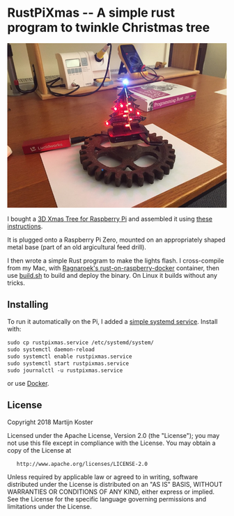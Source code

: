 # RustPiXmas -- A simple rust program to twinkle Christmas tree

![Christmas tree in Rust](rustpixmas.jpg)

I bought a [3D Xmas Tree for Raspberry Pi](https://thepihut.com/products/3d-xmas-tree-for-raspberry-pi)
and assembled it using [these instructions](https://thepihut.com/blogs/raspberry-pi-tutorials/3d-xmas-tree-for-raspberry-pi-assembly-instructions).

It is plugged onto a Raspberry Pi Zero, mounted on an appropriately shaped metal base
(part of an old argicultural feed drill).

I then wrote a simple Rust program to make the lights flash.
I cross-compile from my Mac, with [Ragnaroek's rust-on-raspberry-docker](https://github.com/Ragnaroek/rust-on-raspberry-docker) container, then use [build.sh](./build.sh) to build and deploy the binary. On Linux it builds without any tricks.

## Installing

To run it automatically on the Pi, I added a [simple systemd service](rustpixmas.service).
Install with:
```
sudo cp rustpixmas.service /etc/systemd/system/
sudo systemctl daemon-reload
sudo systemctl enable rustpixmas.service
sudo systemctl start rustpixmas.service
sudo journalctl -u rustpixmas.service
```

or use [Docker](./docker/README.md).

## License

Copyright 2018 Martijn Koster

Licensed under the Apache License, Version 2.0 (the "License");
you may not use this file except in compliance with the License.
You may obtain a copy of the License at

       http://www.apache.org/licenses/LICENSE-2.0

Unless required by applicable law or agreed to in writing, software
distributed under the License is distributed on an "AS IS" BASIS,
WITHOUT WARRANTIES OR CONDITIONS OF ANY KIND, either express or implied.
See the License for the specific language governing permissions and
limitations under the License.
